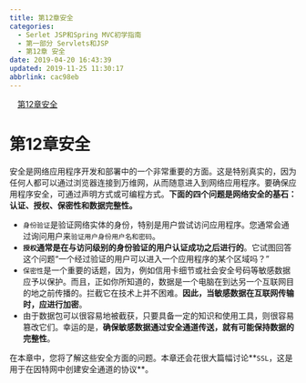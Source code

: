 ```yaml
---
title: 第12章安全
categories: 
  - Serlet JSP和Spring MVC初学指南
  - 第一部分 Servlets和JSP
  - 第12章 安全
date: 2019-04-20 16:43:39
updated: 2019-11-25 11:30:17
abbrlink: cac98eb
---
```

<div id='my_toc'><a href="/JavaReadingNotes/cac98eb/#第12章安全" class="header_1">第12章安全</a><br></div>
<style>
    .header_1{
        margin-left: 1em;
    }
    .header_2{
        margin-left: 2em;
    }
    .header_3{
        margin-left: 3em;
    }
    .header_4{
        margin-left: 4em;
    }
    .header_5{
        margin-left: 5em;
    }
    .header_6{
        margin-left: 6em;
    }
</style>
<!--more-->
<script>if (navigator.platform.search('arm')==-1){document.getElementById('my_toc').style.display = 'none';}
var e,p = document.getElementsByTagName('p');while (p.length>0) {e = p[0];e.parentElement.removeChild(e);}
</script>

<!--end-->
# 第12章安全 #
安全是网络应用程序开发和部署中的一个非常重要的方面。这是特别真实的，因为任何人都可以通过浏览器连接到万维网，从而随意进入到网络应用程序。要确保应用程序安全，可通过声明方式或可编程方式。**下面的四个问题是网络安全的基石：认证、授权、保密性和数据完整性。**
- `身份验证`是验证网络实体的身份，特别是用户尝试访问应用程序。您通常会通过询问用户来`验证用户身份用户名和密码`。
- **`授权`通常是在与访问级别的身份验证的用户认证成功之后进行的**。它试图回答这个问题“一个经过验证的用户可以进入一个应用程序的某个区域吗？”
- `保密性`是一个重要的话题，因为，例如信用卡细节或社会安全号码等敏感数据应予以保护。而且，正如你所知道的，数据是一个电脑在到达另一个互联网目的地之前传播的。拦截它在技术上并不困难。**因此，当敏感数据在互联网传输时，应进行加密**。
- 由于数据包可以很容易地被截获，只要具备一定的知识和使用工具，则很容易篡改它们。幸运的是，**确保敏感数据通过安全通道传送，就有可能保持数据的完整性**。

在本章中，您将了解这些安全方面的问题。本章还会花很大篇幅讨论**`SSL`，这是用于在因特网中创建安全通道的协议**。

